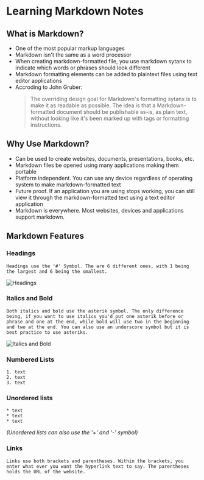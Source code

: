# Learning Markdown Notes

## What is Markdown?

- One of the most popular markup languages
- Markdown isn't the same as a word processor
- When creating markdown-formatted file, you use markdown sytanx to indicate which words or phrases should look different
- Markdown formatting elements can be added to plaintext files using text editor applications
- Accroding to John Gruber:
  > The overriding design goal for Markdown's formatting sytanx is to make it as readable as possible. The idea is that a Markdown-formatted document should be publishable as-is, as plain text, without looking like it's been marked up with tags or formatting instructions.

## Why Use Markdown?

- Can be used to create websites, documents, presentations, books, etc.
- Markdown files be opened using many applications making them portable
- Platform independent. You can use any device regardless of operating system to make markdown-formatted text
- Future proof. If an application you are using stops working, you can still view it through the markdown-formatted text using a text editor application
- Markdown is everywhere. Most websites, devices and applications support markdown.

## Markdown Features


  ### Headings

    Headings use the '#' Symbol. The are 6 different ones, with 1 being the largest and 6 being the smallest.
    
  ![Headings](https://sketchboard.io/img/note-heading-markdown.png)
    

  ### Italics and Bold

    Both italics and bold use the asterik symbol. The only difference being, if you want to use italics you'd put one asterik before or phrase and one at the end, while bold will use two in the beginning and two at the end. You can also use an underscore symbol but it is best practice to use asteriks.

   ![Italics and Bold](https://user-images.githubusercontent.com/26315643/76597940-fc456380-6501-11ea-9239-fd973d08b4da.png)


  ### Numbered Lists

    1. text
    2. text
    3. text


  ### Unordered lists

    * text
    * text
    * text
    

  *(Unordered lists can also use the '+' and '-' symbol)*

  ### Links

    Links use both brackets and parentheses. Within the brackets, you enter what ever you want the hyperlink text to say. The parentheses holds the URL of the website.

    